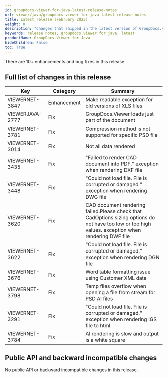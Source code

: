 ```yaml
---
id: groupdocs-viewer-for-java-latest-release-notes
url: viewer/java/groupdocs-viewer-for-java-latest-release-notes
title: Latest release (February 2023)
weight: 0
description: "Changes that shipped in the latest version of GroupDocs.Viewer for Java"
keywords: release notes, groupdocs.viewer for java, latest
productName: GroupDocs.Viewer for Java
hideChildren: False
toc: True
---
```


There are 10+ enhancements and bug fixes in this release.

## Full list of changes in this release

| Key | Category | Summary |
| --- | --- | --- |
|VIEWERNET-3847|Enhancement|Make readable exception for old versions of XLS files|
|VIEWERJAVA-2777|Fix|GroupDocs.Viewer loads just part of the document|
|VIEWERNET-3781|Fix|Compression method is not supported for specific PSD file|
|VIEWERNET-3014|Fix|Not all data rendered|
|VIEWERNET-3435|Fix|"Failed to render CAD document into PDF." exception when rendering DXF file|
|VIEWERNET-3448|Fix|"Could not load file. File is corrupted or damaged." exception when rendering DWG file|
|VIEWERNET-3620|Fix|CAD document rendering failed.Please check that CadOptions sizing options do not have too low or too high values. exception when rendering DWF file|
|VIEWERNET-3622|Fix|"Could not load file. File is corrupted or damaged." exception when rendering DGN file|
|VIEWERNET-3676|Fix|Word table formatting issue using Customer XML data|
|VIEWERNET-3798|Fix|Temp files overflow when opening a file from stream for PSD AI files|
|VIEWERNET-3291|Fix|"Could not load file. File is corrupted or damaged." exception when rendering IGS file to html|
|VIEWERNET-3784|Fix|AI rendering is slow and output is a white square|

## Public API and backward incompatible changes

No public API or backward incompatible changes in this release.